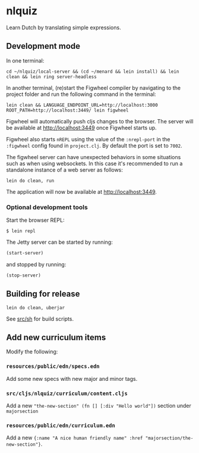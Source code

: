 # nlquiz

Learn Dutch by translating simple expressions.

## Development mode

In one terminal:

```
cd ~/nlquiz/local-server && (cd ~/menard && lein install) && lein clean && lein ring server-headless
```

In another terminal, (re)start the Figwheel compiler by navigating to the project folder and run the following command in the terminal:

```
lein clean && LANGUAGE_ENDPOINT_URL=http://localhost:3000 ROOT_PATH=http://localhost:3449/ lein figwheel
```

Figwheel will automatically push cljs changes to the browser. The server will be available at [http://localhost:3449](http://localhost:3449) once Figwheel starts up. 

Figwheel also starts `nREPL` using the value of the `:nrepl-port` in the `:figwheel`
config found in `project.clj`. By default the port is set to `7002`.

The figwheel server can have unexpected behaviors in some situations such as when using
websockets. In this case it's recommended to run a standalone instance of a web server as follows:

```
lein do clean, run
```

The application will now be available at [http://localhost:3449](http://localhost:3449).

### Optional development tools

Start the browser REPL:

```
$ lein repl
```
The Jetty server can be started by running:

```clojure
(start-server)
```
and stopped by running:
```clojure
(stop-server)
```

## Building for release

```
lein do clean, uberjar
```

See [src/sh](src/sh) for build scripts.

## Add new curriculum items

Modify the following:

### `resources/public/edn/specs.edn`

Add some new specs with new major and minor tags.

### `src/cljs/nlquiz/curriculum/content.cljs`

Add a new `"the-new-section" (fn [] [:div "Hello world"])` section under `majorsection`

### `resources/public/edn/curriculum.edn`

Add a new `{:name "A nice human friendly name" :href "majorsection/the-new-section"}`.



